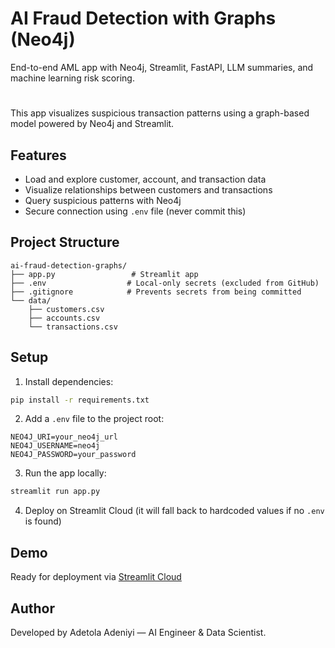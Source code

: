 # AI Fraud Detection with Graphs (Neo4j)

End-to-end AML app with Neo4j, Streamlit, FastAPI, LLM summaries, and machine learning risk scoring.
# 
This app visualizes suspicious transaction patterns using a graph-based model powered by Neo4j and Streamlit.

## Features
- Load and explore customer, account, and transaction data
- Visualize relationships between customers and transactions
- Query suspicious patterns with Neo4j
- Secure connection using `.env` file (never commit this)

##  Project Structure

```
ai-fraud-detection-graphs/
├── app.py                 # Streamlit app
├── .env                  # Local-only secrets (excluded from GitHub)
├── .gitignore            # Prevents secrets from being committed
└── data/
    ├── customers.csv
    ├── accounts.csv
    └── transactions.csv
```

##  Setup

1. Install dependencies:
```bash
pip install -r requirements.txt
```

2. Add a `.env` file to the project root:
```
NEO4J_URI=your_neo4j_url
NEO4J_USERNAME=neo4j
NEO4J_PASSWORD=your_password
```

3. Run the app locally:
```bash
streamlit run app.py
```

4. Deploy on Streamlit Cloud (it will fall back to hardcoded values if no `.env` is found)

##  Demo
Ready for deployment via [Streamlit Cloud](https://streamlit.io/cloud)

## Author
Developed by Adetola Adeniyi — AI Engineer & Data Scientist.
